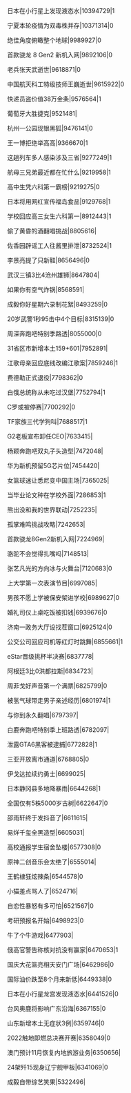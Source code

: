 日本在小行星上发现液态水|10394729|1

宁夏本轮疫情为双毒株并存|10371314|0

绝佳角度俯瞰整个地球|9989927|0

首款骁龙 8 Gen2 新机入网|9892106|0

老兵张天武逝世|9618871|0

中国航天科工特级技师王巍逝世|9615922|0

快递员盗价值38万金条|9576564|1

葡萄牙大胜捷克|9521481|

杭州一公园现银黑狐|9476141|0

王一博拒绝举高高|9366670|1

这趟列车多人感染涉及三省|9277249|1

航母三兄弟最近都在忙什么|9219958|1

高中生凭六科第一霸榜|9219275|0

日本将用网红宣传福岛食品|9129768|1

学校回应高三女生六科第一|8912443|1

偷了黄昏的酒翻唱挑战|8805616|

佐香园辟谣工人往酱里排泄|8732524|1

李景亮提了只新鞋|8656496|0

武汉三镇3比4沧州雄狮|8647804|

如果你有空气炸锅|8568591|

成毅你好星期六录制花絮|8493259|0

20岁武警1秒95击中4个目标|8315139|0

周深奔跑吧特别季路透|8055000|0

31省区市新增本土159+601|7952891|

江歌母亲回应底线改编江歌案|7859246|1

费德勒正式退役|7798362|0

白俄总统称从未吃过汉堡|7752794|1

C罗或被停赛|7700292|0

TF家族三代学狗叫|7688517|1

G2老板宣布卸任CEO|7633415|

杨颖奔跑吧双丸子头造型|7472048|

华为新机预留5G芯片位|7454420|

女篮球迷让悉尼变中国主场|7365025|

当毕业论文种在学校外面|7286853|1

熊出没和我的世界联动|7252235|

孤掌难鸣挑战攻略|7242653|

首款骁龙8Gen2新机入网|7224969|

骆驼不会觉得扎嘴吗|7148513|

张艺凡光的方向冰与火舞台|7120683|0

上大学第一次表演节目|6997085|

男孩不愿上学被保安架进学校|6989627|0

婚礼司仪上桌吃饭被扣钱|6939676|0

济南一政务大厅设找茬窗口|6925124|0

公交公司回应司机等红灯时跳舞|6855661|1

eStar晋级挑杯半决赛|6837778|

阿根廷3比0洪都拉斯|6834723|

周菲戈好声音第一个满票|6825799|0

被氢气球带走男子亲述经历|6801974|1

与你到永久翻唱|6797397|

白鹿奔跑吧特别季上班路透|6782097|

泄露GTA6黑客被逮捕|6772828|1

三亚开放离市通道|6768805|0

伊戈达拉续约勇士|6699025|

日本静冈县多地降暴雨|6644268|1

全国仅有5株5000岁古树|6622647|0

邵雨轩终于发抖音了|6611615|

易烊千玺全黑造型|6605031|

高校通报学生宿舍坠楼|6577308|0

原神二创音乐会太绝了|6555014|

王鹤棣狂炫辣条|6544578|0

小猫差点骂人了|6524716|

自恋性暴怒有多可怕|6521567|0

考研预报名开始|6498923|0

牛了个牛游戏|6477903|

俄高官警告称核对抗没有赢家|6470653|1

国庆大花篮亮相天安门广场|6462986|0

国际油价跌至8个月来新低|6449338|0

日本在小行星龙宫发现液态水|6441526|0

台风奥鹿将影响广东沿海|6367155|0

山东新增本土无症状3例|6359746|0

2022触地即燃总决赛开赛|6358049|0

澳门预计11月恢复内地旅游业务|6350656|

24架歼15现身辽宁舰甲板|6341069|0

成毅自带综艺笑果|5322496|

